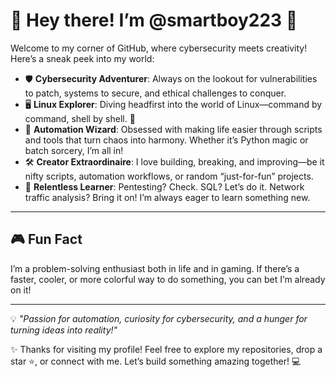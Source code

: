 # 🌟 Hey there! I’m @smartboy223 👋

Welcome to my corner of GitHub, where cybersecurity meets creativity! Here’s a sneak peek into my world:

- 🛡️ **Cybersecurity Adventurer**: Always on the lookout for vulnerabilities to patch, systems to secure, and ethical challenges to conquer.
- 🖥️ **Linux Explorer**: Diving headfirst into the world of Linux—command by command, shell by shell. 🚀
- 🤖 **Automation Wizard**: Obsessed with making life easier through scripts and tools that turn chaos into harmony. Whether it’s Python magic or batch sorcery, I’m all in!
- 🛠️ **Creator Extraordinaire**: I love building, breaking, and improving—be it nifty scripts, automation workflows, or random “just-for-fun” projects.
- 🎯 **Relentless Learner**: Pentesting? Check. SQL? Let’s do it. Network traffic analysis? Bring it on! I’m always eager to learn something new.

---

## 🎮 Fun Fact  
I’m a problem-solving enthusiast both in life and in gaming. If there’s a faster, cooler, or more colorful way to do something, you can bet I’m already on it!

---

💡 *"Passion for automation, curiosity for cybersecurity, and a hunger for turning ideas into reality!"*

✨ Thanks for visiting my profile! Feel free to explore my repositories, drop a star ⭐, or connect with me. Let’s build something amazing together! 💻
